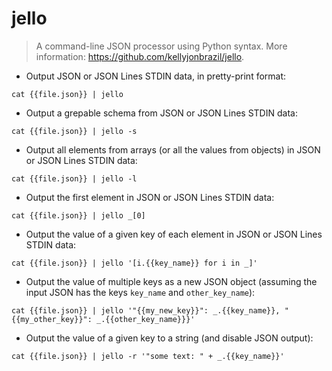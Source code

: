# jello

> A command-line JSON processor using Python syntax.
> More information: <https://github.com/kellyjonbrazil/jello>.

- Output JSON or JSON Lines STDIN data, in pretty-print format:

`cat {{file.json}} | jello`

- Output a grepable schema from JSON or JSON Lines STDIN data:

`cat {{file.json}} | jello -s`

- Output all elements from arrays (or all the values from objects) in JSON or JSON Lines STDIN data:

`cat {{file.json}} | jello -l`

- Output the first element in JSON or JSON Lines STDIN data:

`cat {{file.json}} | jello _[0]`

- Output the value of a given key of each element in JSON or JSON Lines STDIN data:

`cat {{file.json}} | jello '[i.{{key_name}} for i in _]'`

- Output the value of multiple keys as a new JSON object (assuming the input JSON has the keys `key_name` and `other_key_name`):

`cat {{file.json}} | jello '"{{my_new_key}}": _.{{key_name}}, "{{my_other_key}}": _.{{other_key_name}}}'`

- Output the value of a given key to a string (and disable JSON output):

`cat {{file.json}} | jello -r '"some text: " + _.{{key_name}}'`

